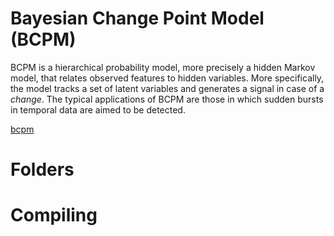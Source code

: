 # Bayesian Change Point Model (BCPM)

BCPM is a hierarchical probability model, more precisely a hidden Markov model, that relates observed features to hidden variables. More specifically, the model tracks a set of latent variables and generates a signal in case of a *change*. The typical applications of BCPM are those in which sudden bursts in temporal data are aimed to be detected.  

[bcpm](etc/graphical_model.png)

# Folders

# Compiling
